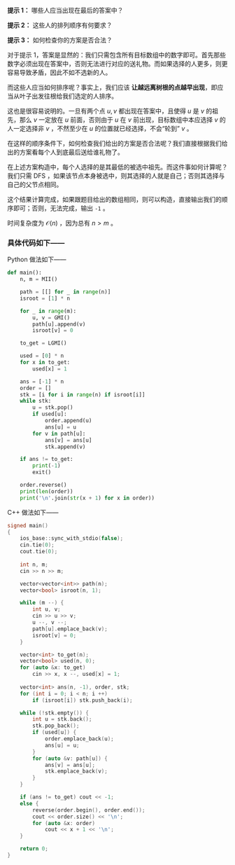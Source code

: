 **提示 1：** 哪些人应当出现在最后的答案中？

**提示 2：** 这些人的排列顺序有何要求？

**提示 3：** 如何检查你的方案是否合法？

对于提示 1，答案是显然的：我们只需包含所有目标数组中的数字即可。首先那些数字必须出现在答案中，否则无法进行对应的送礼物。而如果选择的人更多，则更容易导致矛盾，因此不如不选新的人。

而这些人应当如何排序呢？事实上，我们应该 **让越远离树根的点越早出现**，即应当从叶子出发往根给我们选定的人排序。

这也是很容易说明的。一旦有两个点 $u,v$ 都出现在答案中，且使得 $u$ 是 $v$ 的祖先，那么 $v$ 一定放在 $u$ 前面，否则由于 $u$ 在 $v$ 前出现，目标数组中本应选择 $v$ 的人一定选择非 $v$ ，不然至少在 $u$ 的位置就已经选择，不会“轮到” $v$ 。

在这样的顺序条件下，如何检查我们给出的方案是否合法呢？我们直接根据我们给出的方案看每个人到底最后送给谁礼物了。

在上述方案构造中，每个人选择的是其最低的被选中祖先。而这件事如何计算呢？我们只需 DFS ，如果该节点本身被选中，则其选择的人就是自己；否则其选择与自己的父节点相同。

这个结果计算完成，如果跟题目给出的数组相同，则可以构造，直接输出我们的顺序即可；否则，无法完成，输出 `-1` 。

时间复杂度为 $\mathcal{O}(n)$ ，因为总有 $n\gt m$ 。

### 具体代码如下——

Python 做法如下——

```Python []
def main():
    n, m = MII()

    path = [[] for _ in range(n)]
    isroot = [1] * n

    for _ in range(m):
        u, v = GMI()
        path[u].append(v)
        isroot[v] = 0

    to_get = LGMI()

    used = [0] * n
    for x in to_get:
        used[x] = 1

    ans = [-1] * n
    order = []
    stk = [i for i in range(n) if isroot[i]]
    while stk:
        u = stk.pop()
        if used[u]:
            order.append(u)
            ans[u] = u
        for v in path[u]:
            ans[v] = ans[u]
            stk.append(v)

    if ans != to_get:
        print(-1)
        exit()

    order.reverse()
    print(len(order))
    print('\n'.join(str(x + 1) for x in order))
```

C++ 做法如下——

```cpp []
signed main()
{
    ios_base::sync_with_stdio(false);
    cin.tie(0);
    cout.tie(0);
    
    int n, m;
    cin >> n >> m;

    vector<vector<int>> path(n);
    vector<bool> isroot(n, 1);

    while (m --) {
        int u, v;
        cin >> u >> v;
        u --, v --;
        path[u].emplace_back(v);
        isroot[v] = 0;
    }

    vector<int> to_get(n);
    vector<bool> used(n, 0);
    for (auto &x: to_get)
        cin >> x, x --, used[x] = 1;
    
    vector<int> ans(n, -1), order, stk;
    for (int i = 0; i < n; i ++) 
        if (isroot[i]) stk.push_back(i);

    while (!stk.empty()) {
        int u = stk.back();
        stk.pop_back();
        if (used[u]) {
            order.emplace_back(u);
            ans[u] = u;
        }
        for (auto &v: path[u]) {
            ans[v] = ans[u];
            stk.emplace_back(v);
        }
    }

    if (ans != to_get) cout << -1;
    else {
        reverse(order.begin(), order.end());
        cout << order.size() << '\n';
        for (auto &x: order)
            cout << x + 1 << '\n';
    }

    return 0;
}
```
